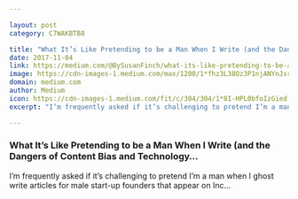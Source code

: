 ```yaml
---

layout: post
category: C7WAKBTB8

title: "What It’s Like Pretending to be a Man When I Write (and the Dangers of Content Bias and Technology…"
date: 2017-11-04
link: https://medium.com/@BySusanFinch/what-its-like-pretending-to-be-a-man-when-i-write-and-the-dangers-of-content-bias-and-technology-89cdd540c8f1?source=rss------machine_learning-5
image: https://cdn-images-1.medium.com/max/1200/1*fhz3L38Oz3P1njANYnJsrA.png
domain: medium.com
author: Medium
icon: https://cdn-images-1.medium.com/fit/c/304/304/1*8I-HPL0bfoIzGied-dzOvA.png
excerpt: "I’m frequently asked if it’s challenging to pretend I’m a man when I ghost write articles for male start-up founders that appear on Inc…"

---
```


### What It’s Like Pretending to be a Man When I Write (and the Dangers of Content Bias and Technology…

I’m frequently asked if it’s challenging to pretend I’m a man when I ghost write articles for male start-up founders that appear on Inc…
